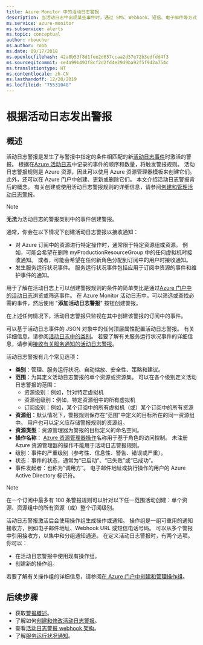```yaml
---
title: Azure Monitor 中的活动日志警报
description: 当活动日志中出现某些事件时，通过 SMS、Webhook、短信、电子邮件等方式进行通知。
ms.service: azure-monitor
ms.subservice: alerts
ms.topic: conceptual
author: rboucher
ms.author: robb
ms.date: 09/17/2018
ms.openlocfilehash: 42a8b53f8d1fee2d657ccaa2d57e72b3edfdd4f3
ms.sourcegitcommit: ce4a99b493f8cf2d2fd4e29d9ba92f5f942a754c
ms.translationtype: HT
ms.contentlocale: zh-CN
ms.lasthandoff: 12/28/2019
ms.locfileid: "75531048"
---
```

# <a name="alerts-on-activity-log"></a>根据活动日志发出警报 

## <a name="overview"></a>概述
活动日志警报是发生了与警报中指定的条件相匹配的新[活动日志事件](activity-log-schema.md)时激活的警报。 根据在[Azure 活动日志](activity-logs-overview.md)中记录的事件的顺序和数量，将触发警报规则。 活动日志警报规则是 Azure 资源，因此可以使用 Azure 资源管理器模板来创建它们。 此外，还可以在 Azure 门户中创建、更新或删除它们。 本文介绍活动日志警报背后的概念。 有关创建或使用活动日志警报规则的详细信息，请参阅[创建和管理活动日志警报](alerts-activity-log.md)。

> [!NOTE]
> **无法**为活动日志的警报类别中的事件创建警报。

通常，你会在以下情况下创建活动日志警报以接收通知：

* 对 Azure 订阅中的资源进行特定操作时，通常限于特定资源组或资源。 例如，可能会希望在删除 myProductionResourceGroup 中的任何虚拟机时接收通知。 或者，可能会希望在任何新角色分配到订阅中的用户时接收通知。
* 发生服务运行状况事件。 服务运行状况事件包括应用于订阅中资源的事件和维护事件的通知。

用于了解在活动日志上可以创建警报规则的条件的简单类比是通过[Azure 门户中的活动日志](activity-log-view.md#azure-portal)浏览或筛选事件。 在 Azure Monitor 活动日志中，可以筛选或查找必需的事件，然后使用 "**添加活动日志警报**" 按钮创建警报。

在上述任何情况下，活动日志警报只监视在其中创建该警报的订阅中的事件。

可以基于活动日志事件的 JSON 对象中的任何顶层属性配置活动日志警报。 有关详细信息，请参阅[活动日志中的类别](activity-log-view.md#categories-in-the-activity-log)。 若要了解有关服务运行状况事件的详细信息，请参阅[接收有关服务通知的活动日志警报](alerts-activity-log-service-notifications.md)。 

活动日志警报有几个常见选项：

- **类别**：管理、服务运行状况、自动缩放、安全性、策略和建议。 
- **范围**：为其定义活动日志警报的单个资源或资源集。 可以在各个级别定义活动日志警报的范围：
    - 资源级别：例如，针对特定虚拟机
    - 资源组级别：例如，特定资源组中的所有虚拟机
    - 订阅级别：例如，某个订阅中的所有虚拟机（或）某个订阅中的所有资源
- **资源组**：默认情况下，警报规则保存在“范围”中定义的目标所在的同一资源组中。 用户也可以定义应存储警报规则的资源组。
- **资源类型**：资源管理器为警报的目标定义的命名空间。
- **操作名称**： [Azure 资源管理器操作](../../role-based-access-control/resource-provider-operations.md)名称用于基于角色的访问控制。 未注册 Azure 资源管理器的操作不能用于活动日志警报规则。
- 级别：事件的严重级别（参考性、信息性、警告、错误或严重）。
- 状态：事件的状态，通常为“已启动”、“已失败”或“已成功”。
- 事件发起者：也称为“调用方”。 电子邮件地址或执行操作的用户的 Azure Active Directory 标识符。

> [!NOTE]
> 在一个订阅中最多有 100 条警报规则可以针对以下任一范围活动创建：单个资源、资源组中的所有资源（或）整个订阅级别。

活动日志警报激活后会使用操作组生成操作或通知。 操作组是一组可重用的通知接收方，例如电子邮件地址、Webhook URL 或短信电话号码。 可以从多个警报中引用接收方，以集中和分组通知通道。 在定义活动日志警报时，有两个选项。 你可以：

* 在活动日志警报中使用现有操作组。
* 创建新的操作组。

若要了解有关操作组的详细信息，请参阅[在 Azure 门户中创建和管理操作组](action-groups.md)。


## <a name="next-steps"></a>后续步骤

- 获取[警报概述](alerts-overview.md)。
- 了解如何[创建和修改活动日志警报](alerts-activity-log.md)。
- 查看[活动日志警报 webhook 架构](activity-log-alerts-webhook.md)。
- 了解[服务运行状况通知](service-notifications.md)。
